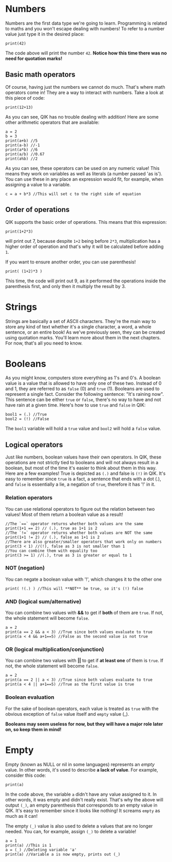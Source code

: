 # Numbers
Numbers are the first data type we're going to learn. Programming is related to maths and you won't escape dealing with numbers!
To refer to a number value just type it in the desired place:
```qik
print(42)
```
The code above will print the number `42`. **Notice how this time there was no need for quotation marks!**

##  Basic math operators
Of course, having just the numbers we cannot do much. That's where math operators come in! They are a way to interact with numbers. Take a look at this piece of code:
```qik
print(12+13)
```
As you can see, QIK has no trouble dealing with addition! Here are some other arithmetic operators that are available:
```qik
a = 2
b = 3
print(a+b) //5
print(a-b) //-1
print(a*b) //6
print(a/b) //0.67
print(a%b) //2
```
As you can see, these operators can be used on any numeric value! This means they work on variables as well as literals (a number passed 'as is'). You can use these in any place an expression would fit, for example, when assigning a value to a variable.
```qik
c = a + b*3 //This will set c to the right side of equation
```

##  Order of operations
QIK supports the basic order of operations. This means that this expression:
```QIK
print(1+2*3)
```
will print out 7, because despite `1+2` being before `2*3`, multiplication has a higher order of operation and that's why it will be calculated before adding `1`.

If you want to ensure another order, you can use parenthesis!
```qik
print( (1+2)*3 )
```
This time, the code will print out 9, as it performed the operations inside the parenthesis first, and only then it multiply the result by 3.

# Strings
Strings are basically a set of ASCII characters. They're the main way to store any kind of text whether it's a single character, a word, a whole sentence, or an entire book! As we've previously seen, they can be created using quotation marks. You'll learn more about them in the next chapters. For now, that's all you need to know.

# Booleans
As you might know, computers store everything as 1's and 0's. A boolean value is a value that is allowed to have only one of these two. Instead of 0 and 1, they are referred to as `false` (0) and `true` (1).
Booleans are used to represent a single fact. Consider the following sentence: "It's raining now". This sentence can be either `true` or `false`, there's no way to have and not have rain at a given time. Here's how to use `true` and `false` in QIK:
```qik
bool1 = (.) //True
bool2 = (!) //False
```
The `bool1` variable will hold a `true` value and `bool2` will hold a `false` value.

## Logical operators
Just like numbers, boolean values have their own operators. In QIK, these operations are not strictly tied to booleans and will not always result in a boolean, but most of the time it's easier to think about them in this way. Here are a few examples!
True is depicted as `(.)` and false is `(!)` in QIK. It's easy to remember since `true` is a fact, a sentence that ends with a dot (.), and `false` is essentially a lie, a negation of `true`, therefore it has '!' in it.

### Relation operators
You can use relational operators to figure out the relation between two values! Most of them return a boolean value as a result!
```qik
//The `==` operator returns whether both values are the same
print(1+1 == 2) // (.), true as 1+1 is 2
//The `!=` operator returns whether both values are NOT the same
print(1+1 != 2) // (.), false as 1+1 is 2
//There are also greater/smaller operators that work only on numbers
print(3 < 1) //(!), false as 3 is not smaller than 1
//You can combine them with equality too
print(3 >= 1) //(.), true as 3 is greater or equal to 1
```

### NOT (negation)
You can negate a boolean value with '!', which changes it to the other one
```qik
print( !(.) ) //This will **NOT** be true, so it's (!) false
```

### AND (logical sum/alternative)
You can combine two values with **&&** to get if **both** of them are `true`. If not, the whole statement will become `false`.
```qik
a = 2
print(a == 2 && a < 3) //True since both values evaluate to true
print(a < 4 && a+1==5) //False as the second value is not true
```

### OR (logical multiplication/conjunction)
You can combine two values with **||** to get if **at least one** of them is `true`. If not, the whole statement will become `false`.
```qik
a = 2
print(a == 2 || a < 3) //True since both values evaluate to true
print(a < 4 || a+1==5) //True as the first value is true
```

### Boolean evaluation
For the sake of boolean operators, each value is treated as `true` with the obvious exception of `false` value itself and `empty` value (_).

**Booleans may seem useless for now, but they will have a major role later on, so keep them in mind!**

# Empty
Empty (known as NULL or nil in some languages) represents an *empty* value. In other words, it's used to describe **a lack of value**.
For example, consider this code:
```
print(a)
```
In the code above, the variable `a` didn't have any value assigned to it. In other words, it was empty and didn't really exist. That's why the above will output `(_)`, an empty parenthesis that corresponds to an empty value in QIK. It's easy to remember since it looks like nothing! It screams `empty` as much as it can!

The empty `(_)` value is also used to delete a values that are no longer needed. You can, for example, assign `(_)` to delete a variable!
```qik
a = 1
print(a) //This is 1
a = (_) //Deleting variable 'a'
print(a) //Variable a is now empty, prints out (_)
```
